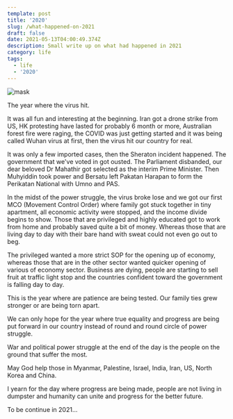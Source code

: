 ```yaml
---
template: post
title: '2020'
slug: /what-happened-on-2021
draft: false
date: 2021-05-13T04:00:49.374Z
description: Small write up on what had happened in 2021
category: life
tags:
  - life
  - '2020'
---
```

![](/media/engin-akyurt-_hn4zngxh5w-unsplash-1-.jpg "mask")

The year where the virus hit.

It was all fun and interesting at the beginning. Iran got a drone strike from US, HK protesting have lasted for probably 6 month or more, Australian forest fire were raging, the COVID was just getting started and it was being called Wuhan virus at first, then the virus hit our country for real. 

It was only a few imported cases, then the Sheraton incident happened. The government that we've voted in got ousted. The Parliament disbanded, our dear beloved Dr Mahathir got selected as the interim Prime Minister. Then Muhyiddin took power and Bersatu left Pakatan Harapan to form the Perikatan National with Umno and PAS.

In the midst of the power struggle, the virus broke lose and we got our first MCO (Movement Control Order) where family got stuck together in tiny apartment, all economic activity were stopped, and the income divide begins to show. Those that are privileged and highly educated got to work from home and probably saved quite a bit of money. Whereas those that are living day to day with their bare hand with sweat could not even go out to beg. 

 The privileged wanted a more strict SOP for the opening up of economy, whereas those that are in the other sector wanted quicker opening of various of economy sector. Business are dying, people are starting to sell fruit at traffic light stop and the countries confident toward the government is falling day to day. 

This is the year where are patience are being tested. Our family ties grew stronger or are being torn apart.   

We can only hope for the year where true equality and progress are being put forward in our country instead of round and round circle of power struggle. 

War and political power struggle at the end of the day is the people on the ground that suffer the most. 

May God help those in Myanmar, Palestine, Israel, India, Iran, US, North Korea and China. 

I yearn for the day where progress are being made, people are not living in dumpster and humanity can unite and progress for the better future.

To be continue in 2021...

